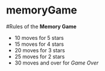 # memoryGame

#Rules of the **Memory Game**
- 10 moves for 5 stars 
- 15 moves for 4 stars
- 20 moves for 3 stars
- 25 moves for 2 stars
- 30 moves and over for *Game Over*
